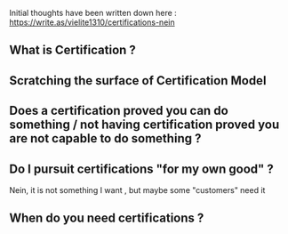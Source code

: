 Initial thoughts have been written down here : https://write.as/vielite1310/certifications-nein

## What is Certification ?

## Scratching the surface of Certification Model

## Does a certification proved you can do something / not having certification proved you are not capable to do something ?

## Do I pursuit certifications "for my own good" ?
Nein, it is not something I want , but maybe some "customers" need it


## When do you need certifications ?

